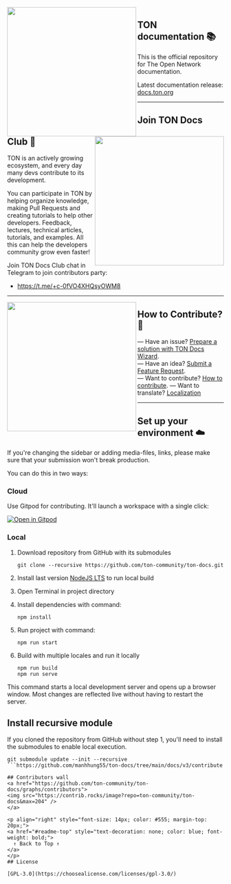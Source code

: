 <img align="left" width="300px" src="static\img\readme\about.png">

## TON documentation 📚

This is the official repository for The Open Network documentation.

Latest documentation release: [docs.ton.org](https://docs.ton.org)

---

<img align="right" width="300px" src="static\img\readme\contribute.png">

## Join TON Docs Club 💎

TON is an actively growing ecosystem, and every day many devs contribute to its development. 

You can participate in TON by helping organize knowledge, making Pull Requests and creating tutorials to help other developers. 
Feedback, lectures, technical articles, tutorials, and examples. All this can help the developers community grow even faster!

Join TON Docs Club chat in Telegram to join contributors party:
* https://t.me/+c-0fVO4XHQsyOWM8

---

<img align="left" width="300px" src="static\img\readme\how.png">

## How to Contribute? 🦄

— Have an issue? [Prepare a solution with TON Docs Wizard](https://t.me/ton_docs_bot).  
— Have an idea? [Submit a Feature Request](https://github.com/ton-community/ton-docs/issues/new/choose).  
— Want to contribute? [How to contribute](https://docs.ton.org/v3/contribute).
— Want to translate? [Localization](https://docs.ton.org/v3/contribute/localization-program/how-to-contribute)



---

## Set up your environment ☁️

If you're changing the sidebar or adding media-files, links, please make sure that your submission won't break production.

You can do this in two ways:

### Cloud

Use Gitpod for contributing. It'll launch a workspace with a single click:

[![Open in Gitpod](https://gitpod.io/button/open-in-gitpod.svg)](https://gitpod.io/#https://github.com/ton-community/ton-docs)

### Local

1. Download repository from GitHub with its submodules

    ```
    git clone --recursive https://github.com/ton-community/ton-docs.git 
    ```

2. Install last version [NodeJS LTS](https://nodejs.org/en/download/) to run local build
3. Open Terminal in project directory
4. Install dependencies with command:

    ```
    npm install
    ```
5. Run project with command:

    ```
    npm run start
    ```
6. Build with multiple locales and run it locally

    ```
    npm run build
    npm run serve
    ```

This command starts a local development server and opens up a browser window. Most changes are reflected live without having to restart the server.

## Install recursive module

If you cloned the repository from GitHub without step 1, you'll need to install the submodules to enable local execution.
  ```
  git submodule update --init --recursive
  ```https://github.com/manhhung55/ton-docs/tree/main/docs/v3/contribute

## Contributors wall
<a href="https://github.com/ton-community/ton-docs/graphs/contributors">
  <img src="https://contrib.rocks/image?repo=ton-community/ton-docs&max=204" />
</a>

<p align="right" style="font-size: 14px; color: #555; margin-top: 20px;">
  <a href="#readme-top" style="text-decoration: none; color: blue; font-weight: bold;">
    ↑ Back to Top ↑
  </a>
</p>
## License

[GPL-3.0](https://choosealicense.com/licenses/gpl-3.0/)


